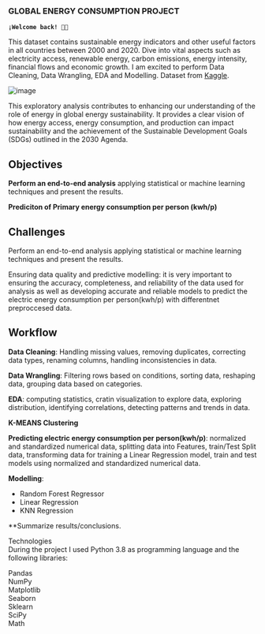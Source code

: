 ### GLOBAL ENERGY CONSUMPTION PROJECT
**`¡Welcome back! 👋🏼`**

This dataset contains sustainable energy indicators and other useful factors in all countries between 2000 and 2020. Dive into vital aspects such as electricity access, renewable energy, carbon emissions, energy intensity, financial flows and economic growth. I am excited to perform Data Cleaning, Data Wrangling, EDA and Modelling. Dataset from [Kaggle](https://www.kaggle.com/datasets/anshtanwar/global-data-on-sustainable-energy).


![image](https://github.com/EmiliaLopez/GLOBAL_ENERGY_CONSUMPTION_PROJECT/blob/main/Slides/mano-humana-sosteniendo-hoja-verde-que-simboliza-ambientalismo-generado-ia.jpg)

This exploratory analysis contributes to enhancing our understanding of the role of energy in global energy sustainability. It provides a clear vision of how energy access, energy consumption, and production can impact sustainability and the achievement of the Sustainable Development Goals (SDGs) outlined in the 2030 Agenda.


## Objectives

**Perform an end-to-end analysis** applying statistical or machine learning techniques and present the results.

**Prediciton of Primary energy consumption per person (kwh/p)**


## Challenges
Perform an end-to-end analysis applying statistical or machine learning techniques and present the results.

Ensuring data quality and predictive modelling: it is very important to ensuring the accuracy, completeness, and reliability of the  data used for analysis as well as developing accurate and reliable models to predict the electric energy consumption per person(kwh/p) with differentnet preproccesed data.

## Workflow    
**Data Cleaning**: Handling missing values, removing duplicates, correcting data types, renaming columns, handling inconsistencies in data.    

**Data Wrangling**: Filtering rows based on conditions, sorting data, reshaping data, grouping data based on categories.    

**EDA**: computing statistics, cratin visualization to explore data, exploring distribution, identifying correlations, detecting patterns and trends in data.   

**K-MEANS Clustering**   

**Predicting electric energy consumption per person(kwh/p)**: normalized and standardized numerical data,  splitting data into Features, train/Test Split data, transforming data for training a Linear Regression model, train and test models using normalized and standardized numerical data.      

**Modelling**:   

- Random Forest Regressor   
- Linear Regression   
- KNN Regression   
  
**Summarize results/conclusions.   


Technologies   
During the project I used Python 3.8 as programming language and the following libraries:   

Pandas    
NumPy    
Matplotlib   
Seaborn   
Sklearn   
SciPy   
Math   
 
